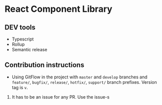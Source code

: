 # React Component Library

## DEV tools
- Typescript
- Rollup
- Semantic release

## Contribution instructions
- Using GitFlow in the project with `master` and `develop` branches and `feature/`, `bugfix/`, `release/`, `hotfix/`, `support/` branch prefixes. Version tag is `v`.

1. It has to be an issue for any PR. Use the issue-s
